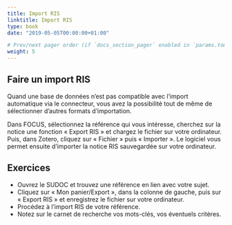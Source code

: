 ```yaml
---
title: Import RIS
linktitle: Import RIS
type: book
date: "2019-05-05T00:00:00+01:00"

# Prev/next pager order (if `docs_section_pager` enabled in `params.toml`)
weight: 5
---
```


## Faire un import RIS

Quand une base de données n’est pas compatible avec l’import automatique via le connecteur, vous avez la possibilité tout de même de sélectionner d’autres formats d’importation.

Dans FOCUS, sélectionnez la référence qui vous intéresse, cherchez sur la notice une fonction « Export RIS » et chargez le fichier sur votre ordinateur. Puis, dans Zotero, cliquez sur « Fichier » puis « Importer ». Le logiciel vous permet ensuite d’importer la notice RIS sauvegardée sur votre ordinateur.

## Exercices

- Ouvrez le SUDOC et trouvez une référence en lien avec votre sujet.
- Cliquez sur « Mon panier/Export », dans la colonne de gauche, puis sur « Export RIS » et enregistrez le fichier sur votre ordinateur.
- Procédez à l’import RIS de votre référence.
- Notez sur le carnet de recherche vos mots-clés, vos éventuels critères.